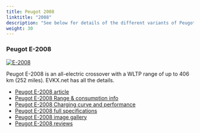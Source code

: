 ```yaml
---
title: Peugot 2008
linktitle: "2008"
description: "See below for details of the different variants of Peugot 2008"
weight: 30
---
```

### Peugot E-2008

<a href="/models/peugot/2008/e-2008/"><img src="https://media.evkx.net/multimedia/models/peugot/2008/e-2008/main_1_st.jpg" class="img-fluid" alt="E-2008" ></a>

Peugot E-2008 is an all-electric crossover with a WLTP range of up to 406 km (252 miles). EVKX.net has all the details. 

- [Peugot E-2008 article](/models/peugot/2008/e-2008/)
- [Peugot E-2008 Range & consumption info](/models/peugot/2008/e-2008/rangeandconsumption)
- [Peugot E-2008 Charging curve and performance](/models/peugot/2008/e-2008/chargingcurve)
- [Peugot E-2008 full specifications](/models/peugot/2008/e-2008/specifications)
- [Peugot E-2008 image gallery](/models/peugot/2008/e-2008/gallery)
- [Peugot E-2008 reviews](/models/peugot/2008/e-2008/reviews)

